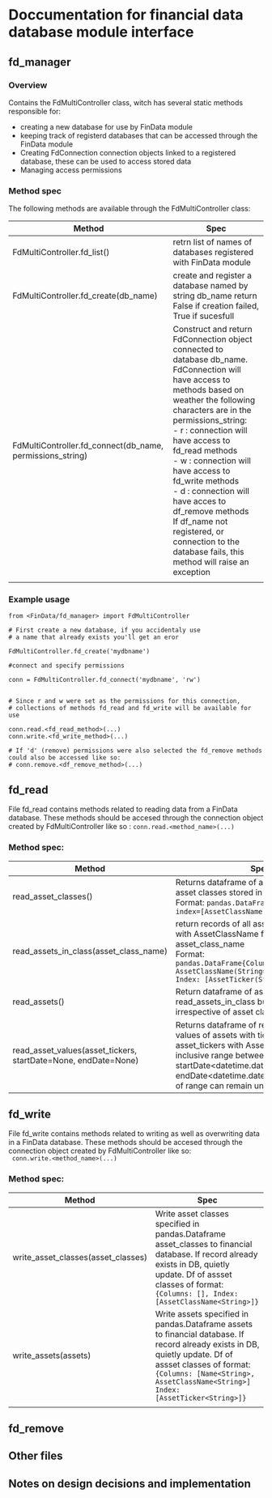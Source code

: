 # Doccumentation for financial data database module interface



## fd_manager

### Overview
Contains the FdMultiController class, witch has several static methods responsible for:
- creating a new database for use by FinData module
- keeping track of registerd databases that can be accessed through the FinData module
- Creating FdConnection connection objects linked to a registered database, these can be used to access stored data
- Managing access permissions

### Method spec

The following methods are available through the FdMultiController class:

|Method|Spec|
|-----|-----|
| FdMultiController.fd_list() | retrn list of names of databases registered with FinData module |
| FdMultiController.fd_create(db_name) | create and register a database named by string db_name return False if creation failed, True if sucesfull|
| FdMultiController.fd_connect(db_name, permissions_string) | Construct and return FdConnection object connected to database db_name. FdConnection will have access to methods based on weather the following characters are in the permissions_string: <br> - r : connection will have access to fd_read methods <br> - w : connection will have access to fd_write methods <br> - d : connection will have acces to df_remove methods <br> If df_name not registered, or connection to the database fails, this method will raise an exception|
| | |

### Example usage

```
from <FinData/fd_manager> import FdMultiController

# First create a new database, if you accidentaly use
# a name that already exists you'll get an eror

FdMultiController.fd_create('mydbname')

#connect and specify permissions

conn = FdMultiController.fd_connect('mydbname', 'rw')


# Since r and w were set as the permissions for this connection,
# collections of methods fd_read and fd_write will be available for use

conn.read.<fd_read_method>(...)
conn.write.<fd_write_method>(...)

# If 'd' (remove) permissions were also selected the fd_remove methods could also be accessed like so:
# conn.remove.<df_remove_method>(...)

```

## fd_read
File fd_read contains methods related to reading data from a FinData database. These methods should be accesed through the connection object created by FdMultiController like so : `conn.read.<method_name>(...)`

### Method spec:

|Method|Spec|
|-----|-----|
|read_asset_classes()| Returns dataframe of asset all records of asset classes stored in database. <br> Format: `pandas.DataFrame {columns=[], index=[AssetClassName(String)]}` |
|read_assets_in_class(asset_class_name)| return records of all assets in Assets table, with AssetClassName field matching asset_class_name <br> Format: <br> `pandas.DataFrame{Columns: [Name(String), AssetClassName(String=assset_class_name)] Index: [AssetTicker(String)]}` |
|read_assets() | Return dataframe of assets similar to in read_assets_in_class but returns all records irrespective of asset class |
|read_asset_values(asset_tickers, startDate=None, endDate=None) | Returns dataframe of recrods of all asset values of assets with ticker in List\<String> asset_tickers with AssetValue.ADate field in inclusive range between startDate\<datetime.date> and endDate\<datetime.date>. One or both ends of range can remain unbounded|

## fd_write
File fd_write contains methods related to writing as well as overwriting data in a FinData database. These methods should be accesed through the connection object created by FdMultiController like so: <br> ` conn.write.<method_name>(...)`

### Method spec:
|Method|Spec|
|-----|-----|
| write_asset_classes(asset_classes) | Write asset classes specified in pandas.Dataframe asset_classes to financial database. If record already exists in DB, quietly update. Df of assset classes of format: <br> `{Columns: [], Index: [AssetClassName<String>]}`|
| write_assets(assets)  | Write assets specified in pandas.Dataframe assets to financial database. If record already exists in DB, quietly update. Df of assset classes of format: <br> `{Columns: [Name<String>, AssetClassName<String>] Index: [AssetTicker<String>]}`|
|||


## fd_remove

## Other files

## Notes on design decisions and implementation
